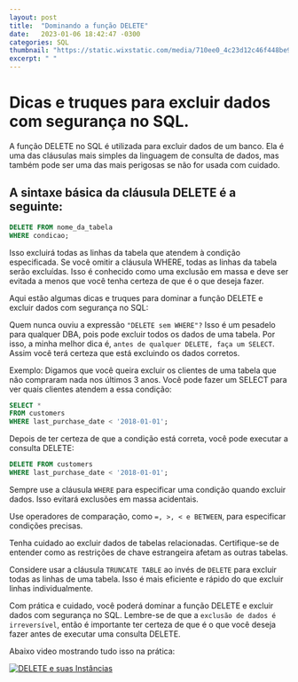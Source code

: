 ```yaml
---
layout: post
title:  "Dominando a função DELETE"
date:   2023-01-06 18:42:47 -0300
categories: SQL
thumbnail: "https://static.wixstatic.com/media/710ee0_4c23d12c46f448be940e5648b35225ab~mv2.jpg/v1/fill/w_1524,h_1016,al_c,q_90/710ee0_4c23d12c46f448be940e5648b35225ab~mv2.jpg"
excerpt: " "
---
```


# Dicas e truques para excluir dados com segurança no SQL.

A função DELETE no SQL é utilizada para excluir dados de um banco. Ela é uma das cláusulas mais simples da linguagem de consulta de dados, mas também pode ser uma das mais perigosas se não for usada com cuidado.

## A sintaxe básica da cláusula DELETE é a seguinte:

```sql
DELETE FROM nome_da_tabela
WHERE condicao;
```

Isso excluirá todas as linhas da tabela que atendem à condição especificada. Se você omitir a cláusula WHERE, todas as linhas da tabela serão excluídas. Isso é conhecido como uma exclusão em massa e deve ser evitada a menos que você tenha certeza de que é o que deseja fazer.

Aqui estão algumas dicas e truques para dominar a função DELETE e excluir dados com segurança no SQL:

Quem nunca ouviu a expressão `"DELETE sem WHERE"?` Isso é um pesadelo para qualquer DBA, pois pode excluir todos os dados de uma tabela. 
Por isso, a minha melhor dica é, `antes de qualquer DELETE, faça um SELECT`. Assim você terá certeza que está excluindo os dados corretos.

Exemplo: Digamos que você queira excluir os clientes de uma tabela que não compraram nada nos últimos 3 anos. Você pode fazer um SELECT para ver quais clientes atendem a essa condição:

```sql
SELECT *
FROM customers
WHERE last_purchase_date < '2018-01-01';
```
Depois de ter certeza de que a condição está correta, você pode executar a consulta DELETE:

```sql
DELETE FROM customers
WHERE last_purchase_date < '2018-01-01';
```

Sempre use a cláusula `WHERE` para especificar uma condição quando excluir dados. Isso evitará exclusões em massa acidentais.

Use operadores de comparação, como `=, >, < e BETWEEN`, para especificar condições precisas.

Tenha cuidado ao excluir dados de tabelas relacionadas. Certifique-se de entender como as restrições de chave estrangeira afetam as outras tabelas.

Considere usar a cláusula `TRUNCATE TABLE` ao invés de `DELETE` para excluir todas as linhas de uma tabela. Isso é mais eficiente e rápido do que excluir linhas individualmente.

Com prática e cuidado, você poderá dominar a função DELETE e excluir dados com segurança no SQL. Lembre-se de que a `exclusão de dados é irreversível`, então é importante ter certeza de que é o que você deseja fazer antes de executar uma consulta DELETE.

Abaixo video mostrando tudo isso na prática:

[![DELETE e suas Instâncias](https://img.youtube.com/vi/9Iqp6pP0qGw/0.jpg)](https://youtu.be/9Iqp6pP0qGw)
